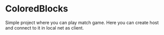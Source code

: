 # ColoredBlocks
Simple project where you can play match game. Here you can create host and connect to it in local net as client. 
